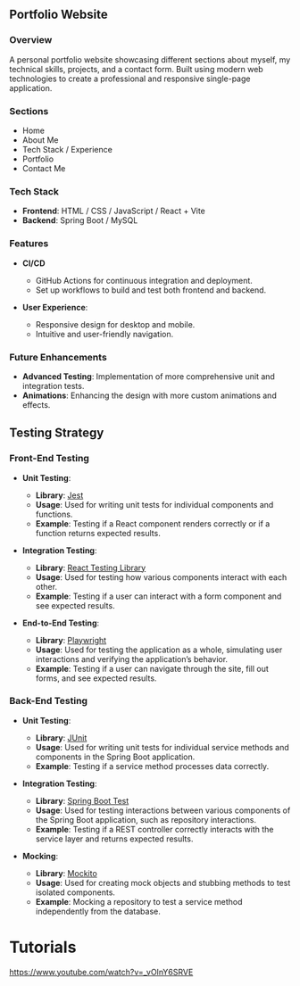 ## Portfolio Website

### Overview

A personal portfolio website showcasing different sections about myself, my technical skills, projects, and a contact form. Built using modern web technologies to create a professional and responsive single-page application.

### Sections

* Home
* About Me
* Tech Stack / Experience
* Portfolio
* Contact Me

### Tech Stack

* **Frontend**: HTML / CSS / JavaScript / React + Vite
* **Backend**: Spring Boot / MySQL


### Features

* **CI/CD**

  - GitHub Actions for continuous integration and deployment.
  - Set up workflows to build and test both frontend and backend.

* **User Experience**:
  - Responsive design for desktop and mobile.
  - Intuitive and user-friendly navigation.

### Future Enhancements

- **Advanced Testing**: Implementation of more comprehensive unit and integration tests.
- **Animations**: Enhancing the design with more custom animations and effects.

## Testing Strategy

### Front-End Testing

- **Unit Testing**:
  - **Library**: [Jest](https://jestjs.io/)
  - **Usage**: Used for writing unit tests for individual components and functions.
  - **Example**: Testing if a React component renders correctly or if a function returns expected results.

- **Integration Testing**:
  - **Library**: [React Testing Library](https://testing-library.com/docs/react-testing-library/intro)
  - **Usage**: Used for testing how various components interact with each other.
  - **Example**: Testing if a user can interact with a form component and see expected results.

- **End-to-End Testing**:
  - **Library**: [Playwright](https://playwright.dev/)
  - **Usage**: Used for testing the application as a whole, simulating user interactions and verifying the application’s behavior.
  - **Example**: Testing if a user can navigate through the site, fill out forms, and see expected results.

### Back-End Testing

- **Unit Testing**:
  - **Library**: [JUnit](https://junit.org/junit5/)
  - **Usage**: Used for writing unit tests for individual service methods and components in the Spring Boot application.
  - **Example**: Testing if a service method processes data correctly.

- **Integration Testing**:
  - **Library**: [Spring Boot Test](https://docs.spring.io/spring-boot/docs/current/reference/htmlsingle/#boot-features-testing)
  - **Usage**: Used for testing interactions between various components of the Spring Boot application, such as repository interactions.
  - **Example**: Testing if a REST controller correctly interacts with the service layer and returns expected results.

- **Mocking**:
  - **Library**: [Mockito](https://site.mockito.org/)
  - **Usage**: Used for creating mock objects and stubbing methods to test isolated components.
  - **Example**: Mocking a repository to test a service method independently from the database.

# Tutorials

https://www.youtube.com/watch?v=_vOInY6SRVE